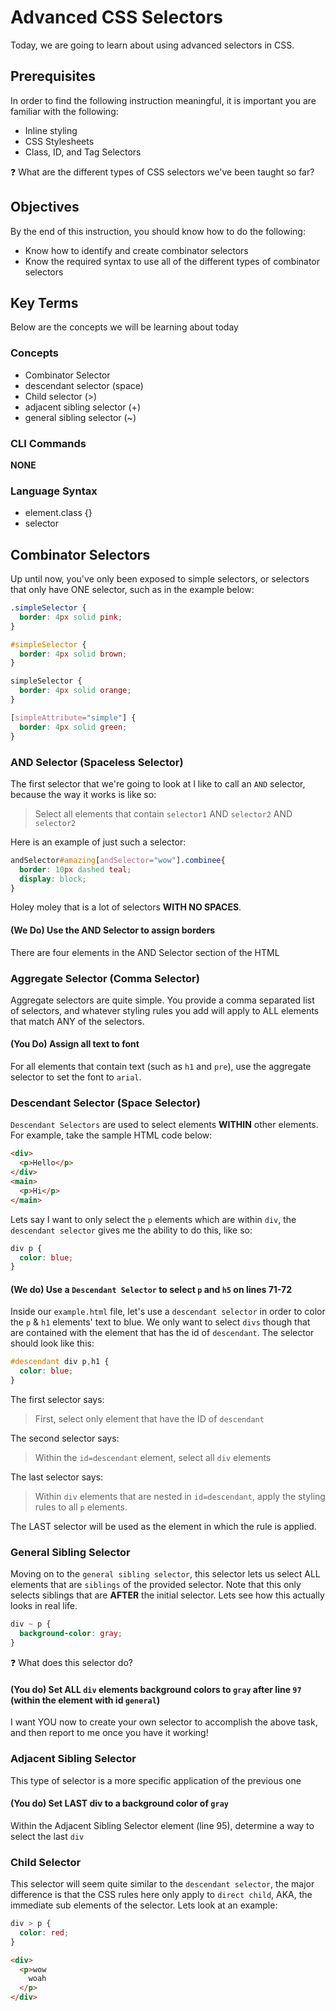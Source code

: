 # Advanced CSS Selectors
Today, we are going to learn about using advanced selectors in CSS.

## Prerequisites
In order to find the following instruction meaningful, it is important you are familiar with the following:

* Inline styling
* CSS Stylesheets
* Class, ID, and Tag Selectors

:question: What are the different types of CSS selectors we've been taught so far?

## Objectives
By the end of this instruction, you should know how to do the following:

* Know how to identify and create combinator selectors
* Know the required syntax to use all of the different types of combinator selectors

## Key Terms
Below are the concepts we will be learning about today

### Concepts
* Combinator Selector
* descendant selector (space)
* Child selector (>)
* adjacent sibling selector (+)
* general sibling selector (~)

### CLI Commands
**NONE**

### Language Syntax
* element.class {}
* selector

## Combinator Selectors
Up until now, you've only been exposed to simple selectors, or selectors that only have ONE selector, such as in the example below:
```CSS
.simpleSelector {
  border: 4px solid pink;
}

#simpleSelector {
  border: 4px solid brown;
}

simpleSelector {
  border: 4px solid orange;
}

[simpleAttribute="simple"] {
  border: 4px solid green;
}
```



### AND Selector (Spaceless Selector)
The first selector that we're going to look at I like to call an `AND` selector, because the way it works is like so:
> Select all elements that contain `selector1` AND `selector2` AND `selector2`

Here is an example of just such a selector:

```CSS
andSelector#amazing[andSelector="wow"].combinee{
  border: 10px dashed teal;
  display: block;
}
```
Holey moley that is a lot of selectors **WITH NO SPACES**.

#### (We Do) Use the AND Selector to assign borders
There are four elements in the AND Selector section of the HTML

### Aggregate Selector (Comma Selector)
Aggregate selectors are quite simple. You provide a comma separated list of selectors, and whatever styling rules you add will apply to ALL elements that match ANY of the selectors.

#### (You Do) Assign all text to font
For all elements that contain text (such as `h1` and `pre`), use the aggregate selector to set the font to `arial`.


### Descendant Selector (Space Selector)
`Descendant Selectors` are used to select elements **WITHIN** other elements. For example, take the sample HTML code below:
```HTML
<div>
  <p>Hello</p>
</div>
<main>
  <p>Hi</p>
</main>
```
Lets say I want to only select the `p` elements which are within `div`, the `descendant selector` gives me the ability to do this, like so:
```css
div p {
  color: blue;
}
```
#### (We do) Use a `Descendant Selector` to select `p` and `h5` on lines 71-72
Inside our `example.html` file, let's use a `descendant selector` in order to color the `p` & `h1` elements' text to blue. We only want to select `divs` though that are contained with the element that has the id of `descendant`. The selector should look like this:

```css
#descendant div p,h1 {
  color: blue;
}
```
The first selector says:
> First, select only element that have the ID of `descendant`

The second selector says:
>Within the `id=descendant` element, select all `div` elements

The last selector says:
> Within `div` elements that are nested in `id=descendant`, apply the styling rules to all `p` elements.

The LAST selector will be used as the element in which the rule is applied.


### General Sibling Selector
Moving on to the `general sibling selector`, this selector lets us select ALL elements that are `siblings` of the provided selector. Note that this only selects siblings that are **AFTER** the initial selector. Lets see how this actually looks in real life.

```css
div ~ p {
  background-color: gray;
}
```
:question: What does this selector do?
#### (You do) Set ALL `div` elements background colors to `gray` after line `97` (within the element with id `general`)

I want YOU now to create your own selector to accomplish the above task, and then report to me once you have it working!

### Adjacent Sibling Selector
This type of selector is a more specific application of the previous one
#### (You do) Set **LAST** div to a background color of `gray`
Within the Adjacent Sibling Selector element (line 95), determine a way to select the last `div`

### Child Selector
This selector will seem quite similar to the `descendant selector`, the major difference is that the CSS rules here only apply to `direct child`, AKA, the immediate sub elements of the selector. Lets look at an example:

```CSS
div > p {
  color: red;
}
```
```html
<div>
  <p>wow
    woah
  </p>
</div>
```
